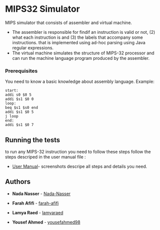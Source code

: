 # MIPS32 Simulator

MIPS simulator that consists of assembler and virtual machine.
- The assembler is responsible for findif an instruction is valid or not, (2) what each instruction is and (3) the labels that accompany some instructions.
that is implemented using ad-hoc parsing using Java regular expressions.
- The virtual machine simulates the structure of MIPS-32 processor and can run the machine language program produced by the assembler. 

### Prerequisites

You need to know a basic knowledge about assembly language.
Example:
```
start:
addi s0 $0 5
addi $s1 $0 0
loop:
beq $s1 $s0 end
addi $s1 $0 5
j loop
end:
addi $s1 $0 7 
```

## Running the tests

to run any MIPS-32 instruction you need to follow these steps follow the steps descriped in the user manual file :

* [User Manual](https://github.com/Nada-Nasser/MIPS32-Simulator-/blob/master/MIPS32%20Simulator/User%20Manual.docx)- screenshots descripe all steps and details you need.

## Authors

* **Nada Nasser** -  [Nada-Nasser](https://github.com/Nada-Nasser)

* **Farah Afifi** -  [farah-afifi](https://github.com/farah-afifi)

* **Lamya Raed**  -  [lamyaraed](https://github.com/lamyaraed)

* **Yousef Ahmed** - [yousefahmed98](https://github.com/yousefahmed98)



